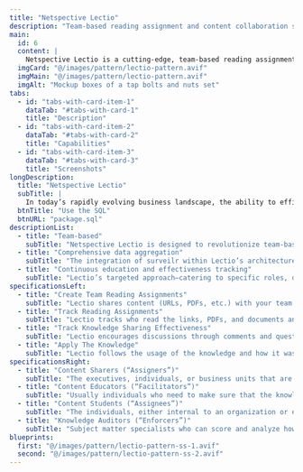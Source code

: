 ```yaml
---
title: "Netspective Lectio"
description: "Team-based reading assignment and content collaboration solution"
main:
  id: 6
  content: |
    Netspective Lectio is a cutting-edge, team-based reading assignment and content collaboration solution designed to address these challenges. By integrating advanced tracking mechanisms, role-based content sharing, and continuous education tools, Lectio ensures that knowledge is not only shared but also understood and acted upon.
  imgCard: "@/images/pattern/lectio-pattern.avif"
  imgMain: "@/images/pattern/lectio-pattern.avif"
  imgAlt: "Mockup boxes of a tap bolts and nuts set"
tabs:
  - id: "tabs-with-card-item-1"
    dataTab: "#tabs-with-card-1"
    title: "Description"
  - id: "tabs-with-card-item-2"
    dataTab: "#tabs-with-card-2"
    title: "Capabilities"
  - id: "tabs-with-card-item-3"
    dataTab: "#tabs-with-card-3"
    title: "Screenshots"
longDescription:
  title: "Netspective Lectio"
  subTitle: |
    In today’s rapidly evolving business landscape, the ability to efficiently disseminate, retain, and apply knowledge is more critical than ever. However, traditional methods of sharing knowledge—such as emailing links, PDFs, or other resources—are often ineffective, particularly in B2B environments where roles, disciplines, and subject areas vary widely. Netspective Lectio is a cutting-edge, team-based reading assignment and content collaboration solution designed to address these challenges. By integrating advanced tracking mechanisms, role-based content sharing, and continuous education tools, Lectio ensures that knowledge is not only shared but also understood and acted upon.
  btnTitle: "Use the SQL"
  btnURL: "package.sql"
descriptionList:
  - title: "Team-based"
    subTitle: "Netspective Lectio is designed to revolutionize team-based knowledge sharing and collaboration by addressing the inefficiencies of traditional methods. By offering robust tools for creating, tracking, and applying knowledge, Lectio ensures that organizations can keep pace with the growing demands of knowledge management."
  - title: "Comprehensive data aggregation"
    subTitle: "The integration of surveilr within Lectio’s architecture enhances its capabilities, allowing for comprehensive data aggregation and analysis across multiple sources. This data strategy, combined with advanced tracking mechanisms and role-based content sharing, positions Lectio as an essential tool for any organization looking to enhance its knowledge management processes."
  - title: "Continuous education and effectiveness tracking"
    subTitle: "Lectio’s targeted approach—catering to specific roles, disciplines, and subject areas—ensures that knowledge is not only disseminated effectively but also applied in a way that drives tangible results. With a strong focus on continuous education and effectiveness tracking, Lectio is poised to become a cornerstone of modern knowledge management strategies."
specificationsLeft:
  - title: "Create Team Reading Assignments"
    subTitle: "Lectio shares content (URLs, PDFs, etc.) with your team members as reading assignments."
  - title: "Track Reading Assignments"
    subTitle: "Lectio tracks who read the links, PDFs, and documents and who is ignoring them or hasn’t opened them."
  - title: "Track Knowledge Sharing Effectiveness"
    subTitle: "Lectio encourages discussions through comments and questions for each link."
  - title: "Apply The Knowledge"
    subTitle: "Lectio follows the usage of the knowledge and how it was applied and acted upon."
specificationsRight:
  - title: "Content Sharers (“Assigners”)"
    subTitle: "The executives, individuals, or business units that are sharing “check this out” style links, PDFs, etc. to educate their teams and collaborate around specialized knowledge"
  - title: "Content Educators (“Facilitators”)"
    subTitle: "Usually individuals who need to make sure that the knowledge required to do a workforce’s job is properly disseminated"
  - title: "Content Students (“Assignees”)"
    subTitle: "The individuals, either internal to an organization or external vendors or partners, that need to be given reading assignments to understand how to do their job(s)"
  - title: "Knowledge Auditors (“Enforcers”)"
    subTitle: "Subject matter specialists who can score and analyze how knowledge is being consumed; auditors can be the same as facilitators and educators or external to an organization"
blueprints:
  first: "@/images/pattern/lectio-pattern-ss-1.avif"
  second: "@/images/pattern/lectio-pattern-ss-2.avif"
---
```


